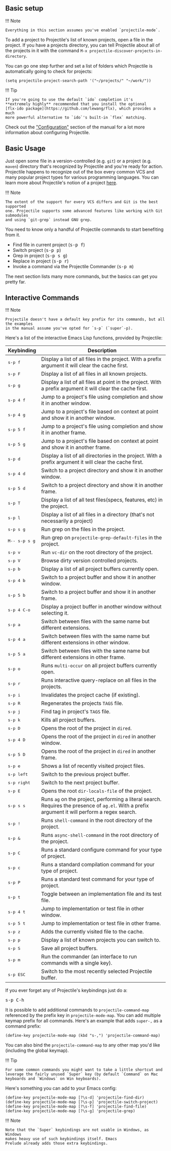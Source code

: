 ## Basic setup

!!! Note

    Everything in this section assumes you've enabled `projectile-mode`.

To add a project to Projectile's list of known projects, open a file
in the project. If you have a projects directory, you can tell
Projectile about all of the projects in it with the command `M-x
projectile-discover-projects-in-directory`.

You can go one step further and set a list of folders which Projectile
is automatically going to check for projects:

```elisp
(setq projectile-project-search-path '("~/projects/" "~/work/"))
```

!!! Tip

    If you're going to use the default `ido` completion it's
    **extremely highly** recommended that you install the optional
    [flx-ido package](https://github.com/lewang/flx), which provides a much
    more powerful alternative to `ido`'s built-in `flex` matching.

Check out the ["Configuration"](configuration.md) section of the manual
for a lot more information about configuring Projectile.

## Basic Usage

Just open some file in a version-controlled (e.g. `git`) or a project
(e.g. `maven`) directory that's recognized by Projectile and you're
ready for action. Projectile happens to recognize out of the box every common
VCS and many popular project types for various programming languages.
You can learn more about Projectile's notion of a project [here](projects.md).

!!! Note

    The extent of the support for every VCS differs and Git is the best supported
    one. Projectile supports some advanced features like working with Git submodules
    and using `git-grep` instead GNU grep.

You need to know only a handful of Projectile commands to start benefiting from it.

* Find file in current project (<kbd>s-p f</kbd>)
* Switch project (<kbd>s-p p</kbd>)
* Grep in project (<kbd>s-p s g</kbd>)
* Replace in project (<kbd>s-p r</kbd>)
* Invoke a command via the Projectile Commander (<kbd>s-p m</kbd>)

The next section lists many more commands, but the basics can get you pretty far.

## Interactive Commands

!!! Note

    Projectile doesn't have a default key prefix for its commands, but all the examples
    in the manual assume you've opted for `s-p` (`super`-p).

Here's a list of the interactive Emacs Lisp functions, provided by Projectile:

Keybinding         | Description
-------------------|------------------------------------------------------------
<kbd>s-p f</kbd> | Display a list of all files in the project. With a prefix argument it will clear the cache first.
<kbd>s-p F</kbd> | Display a list of all files in all known projects.
<kbd>s-p g</kbd> | Display a list of all files at point in the project. With a prefix argument it will clear the cache first.
<kbd>s-p 4 f</kbd> | Jump to a project's file using completion and show it in another window.
<kbd>s-p 4 g</kbd> | Jump to a project's file based on context at point and show it in another window.
<kbd>s-p 5 f</kbd> | Jump to a project's file using completion and show it in another frame.
<kbd>s-p 5 g</kbd> | Jump to a project's file based on context at point and show it in another frame.
<kbd>s-p d</kbd> | Display a list of all directories in the project. With a prefix argument it will clear the cache first.
<kbd>s-p 4 d</kbd> | Switch to a project directory and show it in another window.
<kbd>s-p 5 d</kbd> | Switch to a project directory and show it in another frame.
<kbd>s-p T</kbd> | Display a list of all test files(specs, features, etc) in the project.
<kbd>s-p l</kbd> | Display a list of all files in a directory (that's not necessarily a project)
<kbd>s-p s g</kbd> | Run grep on the files in the project.
<kbd>M-- s-p s g</kbd> | Run grep on `projectile-grep-default-files` in the project.
<kbd>s-p v</kbd> | Run `vc-dir` on the root directory of the project.
<kbd>s-p V</kbd> | Browse dirty version controlled projects.
<kbd>s-p b</kbd> | Display a list of all project buffers currently open.
<kbd>s-p 4 b</kbd> | Switch to a project buffer and show it in another window.
<kbd>s-p 5 b</kbd> | Switch to a project buffer and show it in another frame.
<kbd>s-p 4 C-o</kbd> | Display a project buffer in another window without selecting it.
<kbd>s-p a</kbd> | Switch between files with the same name but different extensions.
<kbd>s-p 4 a</kbd> | Switch between files with the same name but different extensions in other window.
<kbd>s-p 5 a</kbd> | Switch between files with the same name but different extensions in other frame.
<kbd>s-p o</kbd> | Runs `multi-occur` on all project buffers currently open.
<kbd>s-p r</kbd> | Runs interactive query-replace on all files in the projects.
<kbd>s-p i</kbd> | Invalidates the project cache (if existing).
<kbd>s-p R</kbd> | Regenerates the projects `TAGS` file.
<kbd>s-p j</kbd> | Find tag in project's `TAGS` file.
<kbd>s-p k</kbd> | Kills all project buffers.
<kbd>s-p D</kbd> | Opens the root of the project in `dired`.
<kbd>s-p 4 D</kbd> | Opens the root of the project in `dired` in another window.
<kbd>s-p 5 D</kbd> | Opens the root of the project in `dired` in another frame.
<kbd>s-p e</kbd> | Shows a list of recently visited project files.
<kbd>s-p left</kbd> | Switch to the previous project buffer.
<kbd>s-p right</kbd> | Switch to the next project buffer.
<kbd>s-p E</kbd> | Opens the root `dir-locals-file` of the project.
<kbd>s-p s s</kbd> | Runs `ag` on the project, performing a literal search. Requires the presence of `ag.el`. With a prefix argument it will perform a regex search.
<kbd>s-p !</kbd> | Runs `shell-command` in the root directory of the project.
<kbd>s-p &</kbd> | Runs `async-shell-command` in the root directory of the project.
<kbd>s-p C</kbd> | Runs a standard configure command for your type of project.
<kbd>s-p c</kbd> | Runs a standard compilation command for your type of project.
<kbd>s-p P</kbd> | Runs a standard test command for your type of project.
<kbd>s-p t</kbd> | Toggle between an implementation file and its test file.
<kbd>s-p 4 t</kbd> | Jump to implementation or test file in other window.
<kbd>s-p 5 t</kbd> | Jump to implementation or test file in other frame.
<kbd>s-p z</kbd> | Adds the currently visited file to the cache.
<kbd>s-p p</kbd> | Display a list of known projects you can switch to.
<kbd>s-p S</kbd> | Save all project buffers.
<kbd>s-p m</kbd> | Run the commander (an interface to run commands with a single key).
<kbd>s-p ESC</kbd> | Switch to the most recently selected Projectile buffer.

If you ever forget any of Projectile's keybindings just do a:

<kbd>s-p C-h</kbd>

It is possible to add additional commands to
`projectile-command-map` referenced by the prefix key in
`projectile-mode-map`. You can add multiple keymap prefix for all
commands. Here's an example that adds `super-,` as a command prefix:

```elisp
(define-key projectile-mode-map (kbd "s-,") 'projectile-command-map)
```

You can also bind the `projectile-command-map` to any other map you'd
like (including the global keymap).

!!! Tip

    For some common commands you might want to take a little shortcut and
    leverage the fairly unused `Super` key (by default `Command` on Mac
    keyboards and `Windows` on Win keyboards).

Here's something you can
add to your Emacs config:

```elisp
(define-key projectile-mode-map [?\s-d] 'projectile-find-dir)
(define-key projectile-mode-map [?\s-p] 'projectile-switch-project)
(define-key projectile-mode-map [?\s-f] 'projectile-find-file)
(define-key projectile-mode-map [?\s-g] 'projectile-grep)
```

!!! Note

    Note that the `Super` keybindings are not usable in Windows, as Windows
    makes heavy use of such keybindings itself. Emacs
    Prelude already adds those extra keybindings.
